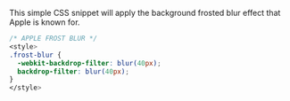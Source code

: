 This simple CSS snippet will apply the background frosted blur effect that Apple is known for.

```css
/* APPLE FROST BLUR */
<style>
.frost-blur {
  -webkit-backdrop-filter: blur(40px);
  backdrop-filter: blur(40px);
}
</style>
```
